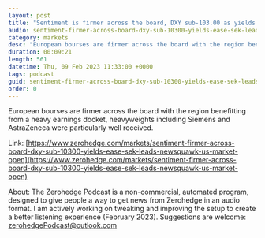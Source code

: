 ```yaml
---
layout: post
title: "Sentiment is firmer across the board, DXY sub-103.00 as yields ease; SEK leads - Newsquawk US Market Open"
audio: sentiment-firmer-across-board-dxy-sub-10300-yields-ease-sek-leads-newsquawk-us-market-open-0
category: markets
desc: "European bourses are firmer across the board with the region benefitting from a heavy earnings docket, heavyweights including Siemens and AstraZeneca were particularly well received."
duration: 00:09:21
length: 561
datetime: Thu, 09 Feb 2023 11:33:00 +0000
tags: podcast
guid: sentiment-firmer-across-board-dxy-sub-10300-yields-ease-sek-leads-newsquawk-us-market-open-0
order: 0
---
```

European bourses are firmer across the board with the region benefitting from a heavy earnings docket, heavyweights including Siemens and AstraZeneca were particularly well received.

Link: [https://www.zerohedge.com/markets/sentiment-firmer-across-board-dxy-sub-10300-yields-ease-sek-leads-newsquawk-us-market-open](https://www.zerohedge.com/markets/sentiment-firmer-across-board-dxy-sub-10300-yields-ease-sek-leads-newsquawk-us-market-open)

About: The Zerohedge Podcast is a non-commercial, automated program, designed to give people a way to get news from Zerohedge in an audio format.  I am actively working on tweaking and improving the setup to create a better listening experience (February 2023).  Suggestions are welcome: [zerohedgePodcast@outlook.com](mailto:zerohedgePodcast@outlook.com)